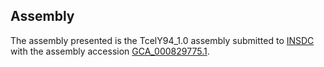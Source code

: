 

Assembly
--------

The assembly presented is the TcelY94\_1.0 assembly submitted to
[INSDC](http://www.insdc.org) with the assembly accession
[GCA\_000829775.1](http://www.ebi.ac.uk/ena/data/view/GCA_000829775.1).
